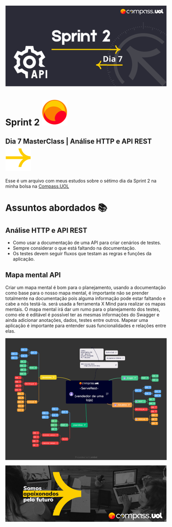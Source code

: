 ![Sprint 2, dia 7](img/readMeImg/S2d7Banner.svg)

# Sprint 2 ![Logo](img/readMeImg/smalllogouol.svg)
## Dia 7 MasterClass | Análise HTTP e API REST ![Logo2](img/readMeImg/sd.svg)
Esse é um arquivo com meus estudos sobre o sétimo dia da Sprint 2 na minha bolsa na [Compass.UOL](https://compass.uol/en/about-us/)


# Assuntos abordados 📚

## Análise HTTP e API REST

* Como usar a documentação de uma API para criar cenários de testes.
* Sempre considerar o que está faltando na documentação.
* Os testes devem seguir fluxos que testam as regras e funções da aplicação.


## Mapa mental API

Criar um mapa mental é bom para o planejamento, usando a documentação como base para o nosso mapa mental, é importante não se prender totalmente na documentação pois alguma informação pode estar faltando e cabe a nós testá-la. será usada a ferramenta X Mind para  realizar os mapas mentais. O mapa mental irá dar um rumo para o planejamento dos testes, como ele é editável é possível ter as mesmas informações do Swagger e ainda adicionar anotações, dados, testes entre outros.
Mapear uma aplicação é importante para entender suas funcionalidades e relações entre elas.

![Mapa Mental](img/ServerRest-Map.png)


![Rodapé](img/readMeImg/rodape.png)
